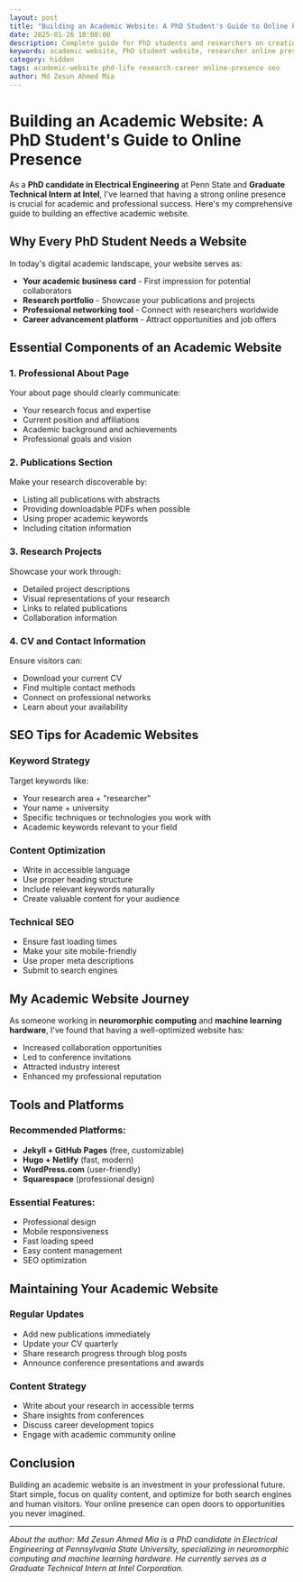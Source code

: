 ```yaml
---
layout: post
title: "Building an Academic Website: A PhD Student's Guide to Online Presence"
date: 2025-01-26 10:00:00
description: Complete guide for PhD students and researchers on creating an effective academic website. Learn about SEO, content strategy, and professional online presence for academic careers.
keywords: academic website, PhD student website, researcher online presence, academic SEO, graduate student portfolio, research website, academic career development
category: hidden
tags: academic-website phd-life research-career online-presence seo
author: Md Zesun Ahmed Mia
---
```


# Building an Academic Website: A PhD Student's Guide to Online Presence

As a **PhD candidate in Electrical Engineering** at Penn State and **Graduate Technical Intern at Intel**, I've learned that having a strong online presence is crucial for academic and professional success. Here's my comprehensive guide to building an effective academic website.

## Why Every PhD Student Needs a Website

In today's digital academic landscape, your website serves as:

- **Your academic business card** - First impression for potential collaborators
- **Research portfolio** - Showcase your publications and projects  
- **Professional networking tool** - Connect with researchers worldwide
- **Career advancement platform** - Attract opportunities and job offers

## Essential Components of an Academic Website

### 1. Professional About Page
Your about page should clearly communicate:
- Your research focus and expertise
- Current position and affiliations
- Academic background and achievements
- Professional goals and vision

### 2. Publications Section
Make your research discoverable by:
- Listing all publications with abstracts
- Providing downloadable PDFs when possible
- Using proper academic keywords
- Including citation information

### 3. Research Projects
Showcase your work through:
- Detailed project descriptions
- Visual representations of your research
- Links to related publications
- Collaboration information

### 4. CV and Contact Information
Ensure visitors can:
- Download your current CV
- Find multiple contact methods
- Connect on professional networks
- Learn about your availability

## SEO Tips for Academic Websites

### Keyword Strategy
Target keywords like:
- Your research area + "researcher"
- Your name + university
- Specific techniques or technologies you work with
- Academic keywords relevant to your field

### Content Optimization
- Write in accessible language
- Use proper heading structure
- Include relevant keywords naturally
- Create valuable content for your audience

### Technical SEO
- Ensure fast loading times
- Make your site mobile-friendly
- Use proper meta descriptions
- Submit to search engines

## My Academic Website Journey

As someone working in **neuromorphic computing** and **machine learning hardware**, I've found that having a well-optimized website has:

- Increased collaboration opportunities
- Led to conference invitations
- Attracted industry interest
- Enhanced my professional reputation

## Tools and Platforms

### Recommended Platforms:
- **Jekyll + GitHub Pages** (free, customizable)
- **Hugo + Netlify** (fast, modern)
- **WordPress.com** (user-friendly)
- **Squarespace** (professional design)

### Essential Features:
- Professional design
- Mobile responsiveness
- Fast loading speed
- Easy content management
- SEO optimization

## Maintaining Your Academic Website

### Regular Updates
- Add new publications immediately
- Update your CV quarterly
- Share research progress through blog posts
- Announce conference presentations and awards

### Content Strategy
- Write about your research in accessible terms
- Share insights from conferences
- Discuss career development topics
- Engage with academic community online

## Conclusion

Building an academic website is an investment in your professional future. Start simple, focus on quality content, and optimize for both search engines and human visitors. Your online presence can open doors to opportunities you never imagined.

---

*About the author: Md Zesun Ahmed Mia is a PhD candidate in Electrical Engineering at Pennsylvania State University, specializing in neuromorphic computing and machine learning hardware. He currently serves as a Graduate Technical Intern at Intel Corporation.* 